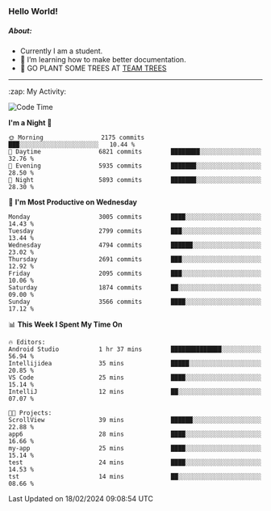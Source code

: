 ### Hello World!

##### About:
- Currently I am a student.
- 🌱 I’m learning how to make better documentation.
- 🌱 GO PLANT SOME TREES AT [TEAM TREES](https://teamtrees.org/)

---
  <summary>:zap: My Activity:</summary>
  
<!--START_SECTION:waka-->
![Code Time](http://img.shields.io/badge/Code%20Time-1%2C283%20hrs-blue)

**I'm a Night 🦉** 

```text
🌞 Morning                2175 commits        ███░░░░░░░░░░░░░░░░░░░░░░   10.44 % 
🌆 Daytime                6821 commits        ████████░░░░░░░░░░░░░░░░░   32.76 % 
🌃 Evening                5935 commits        ███████░░░░░░░░░░░░░░░░░░   28.50 % 
🌙 Night                  5893 commits        ███████░░░░░░░░░░░░░░░░░░   28.30 % 
```
📅 **I'm Most Productive on Wednesday** 

```text
Monday                   3005 commits        ████░░░░░░░░░░░░░░░░░░░░░   14.43 % 
Tuesday                  2799 commits        ███░░░░░░░░░░░░░░░░░░░░░░   13.44 % 
Wednesday                4794 commits        ██████░░░░░░░░░░░░░░░░░░░   23.02 % 
Thursday                 2691 commits        ███░░░░░░░░░░░░░░░░░░░░░░   12.92 % 
Friday                   2095 commits        ███░░░░░░░░░░░░░░░░░░░░░░   10.06 % 
Saturday                 1874 commits        ██░░░░░░░░░░░░░░░░░░░░░░░   09.00 % 
Sunday                   3566 commits        ████░░░░░░░░░░░░░░░░░░░░░   17.12 % 
```


📊 **This Week I Spent My Time On** 

```text
🔥 Editors: 
Android Studio           1 hr 37 mins        ██████████████░░░░░░░░░░░   56.94 % 
Intellijidea             35 mins             █████░░░░░░░░░░░░░░░░░░░░   20.85 % 
VS Code                  25 mins             ████░░░░░░░░░░░░░░░░░░░░░   15.14 % 
IntelliJ                 12 mins             ██░░░░░░░░░░░░░░░░░░░░░░░   07.07 % 

🐱‍💻 Projects: 
ScrollView               39 mins             ██████░░░░░░░░░░░░░░░░░░░   22.88 % 
app6                     28 mins             ████░░░░░░░░░░░░░░░░░░░░░   16.66 % 
my-app                   25 mins             ████░░░░░░░░░░░░░░░░░░░░░   15.14 % 
test                     24 mins             ████░░░░░░░░░░░░░░░░░░░░░   14.53 % 
tst                      14 mins             ██░░░░░░░░░░░░░░░░░░░░░░░   08.66 % 
```


 Last Updated on 18/02/2024 09:08:54 UTC
<!--END_SECTION:waka-->
